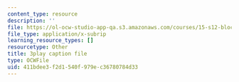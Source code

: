 ```yaml
---
content_type: resource
description: ''
file: https://ol-ocw-studio-app-qa.s3.amazonaws.com/courses/15-s12-blockchain-and-money-fall-2018/411bdee3f2d1540f979ec36780784d33_-cZPoqnRZq4.vtt
file_type: application/x-subrip
learning_resource_types: []
resourcetype: Other
title: 3play caption file
type: OCWFile
uid: 411bdee3-f2d1-540f-979e-c36780784d33
---
```

